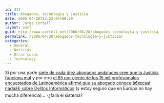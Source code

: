 ```yaml
---
id: 417
title: Abogados, tecnologí­a y justicia
date: 2006-04-28T13:22:04+00:00
author: Jorge Cortell
layout: post
guid: http://www.cortell.net/2006/04/28/abogados-tecnologia-y-justicia/
permalink: /2006/04/28/abogados-tecnologia-y-justicia/
categories:
  - General
  - Noticias
  - Otras cosas
  - Technology
---
```

Si por una parte [siete de cada diez abogados andaluces cree que la Justicia funciona mal](http://www.diariosigno.com/noticia.php?ID=7755) y por otra [el 85 por ciento de los 15 mil profesionales encuestados de Latinoamérica afirmó que su abogado conoce â€œcasi nadaâ€ sobre Delitos Informáticos](http://www.datafull.com/noticias/index.php?id=9017) (y estoy seguro que en Europa no hay mucha diferencia)... -¿falla el sistema?